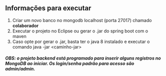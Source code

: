 ## Informações para executar

1. Criar um novo banco no mongodb localhost (porta 27017) chamado **colaborador**
2. Executar o projeto no Eclipse ou gerar o .jar do spring boot com o maven
3. Caso opte por gerar o .jar, basta ter o java 8 instalado e executar o comando java -jar \<caminho-jar\>

##### OBS: o projeto backend está programado para inserir alguns registros no MongoDB ao iniciar. Os login/senha padrão para acesso são admin/admin.
